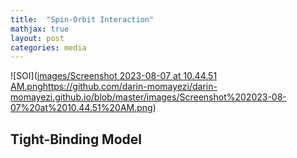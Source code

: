 ```yaml
---
title:  "Spin-Orbit Interaction"
mathjax: true
layout: post
categories: media
---
```


![SOI]([images/Screenshot 2023-08-07 at 10.44.51 AM.png](https://github.com/darin-momayezi/darin-momayezi.github.io/blob/master/images/Screenshot%202023-08-07%20at%2010.44.51%20AM.png)https://github.com/darin-momayezi/darin-momayezi.github.io/blob/master/images/Screenshot%202023-08-07%20at%2010.44.51%20AM.png)


## Tight-Binding Model
